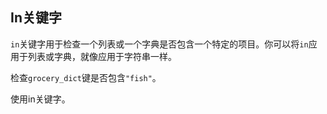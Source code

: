 ## In关键字

`in`关键字用于检查一个列表或一个字典是否包含一个特定的项目。你可以将`in`应用于列表或字典，就像应用于字符串一样。 
  
检查`grocery_dict`键是否包含`"fish"`。 
<div class="hint">
使用in关键字。
</div>